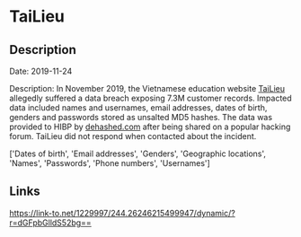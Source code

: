 # TaiLieu

## Description

Date: 2019-11-24

Description:
In November 2019, the Vietnamese education website <a href="https://tailieu.vn/" target="_blank" rel="noopener">TaiLieu</a> allegedly suffered a data breach exposing 7.3M customer records. Impacted data included names and usernames, email addresses, dates of birth, genders and passwords stored as unsalted MD5 hashes. The data was provided to HIBP by <a href="https://dehashed.com/" target="_blank" rel="noopener">dehashed.com</a> after being shared on a popular hacking forum. TaiLieu did not respond when contacted about the incident.


['Dates of birth', 'Email addresses', 'Genders', 'Geographic locations', 'Names', 'Passwords', 'Phone numbers', 'Usernames']

## Links

https://link-to.net/1229997/244.26246215499947/dynamic/?r=dGFpbGlldS52bg==